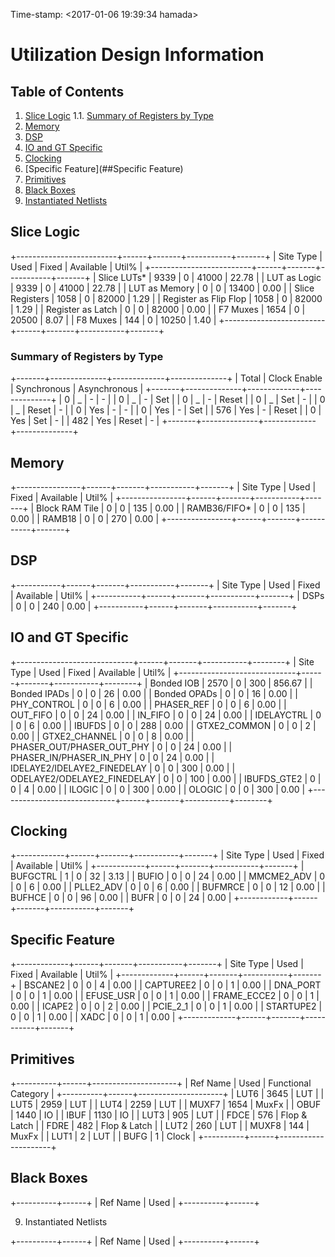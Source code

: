 Time-stamp: <2017-01-06 19:39:34 hamada>

# Utilization Design Information

## Table of Contents

1. [Slice Logic](##Slice_Logic)
1.1. [Summary of Registers by Type](###Summary_of_Registers_by_Type)
2. [Memory](##Memory)
3. [DSP](##DSP)
4. [IO and GT Specific](##IO_and_GT_Specific)
5. [Clocking](##Clocking)
6. [Specific Feature](##Specific Feature)
7. [Primitives](##Primitives)
8. [Black Boxes](##Black_Boxes)
9. [Instantiated Netlists](##Instantiated_Netlists)

## Slice Logic

+-------------------------+------+-------+-----------+-------+
|        Site Type        | Used | Fixed | Available | Util% |
+-------------------------+------+-------+-----------+-------+
| Slice LUTs*             | 9339 |     0 |     41000 | 22.78 |
|   LUT as Logic          | 9339 |     0 |     41000 | 22.78 |
|   LUT as Memory         |    0 |     0 |     13400 |  0.00 |
| Slice Registers         | 1058 |     0 |     82000 |  1.29 |
|   Register as Flip Flop | 1058 |     0 |     82000 |  1.29 |
|   Register as Latch     |    0 |     0 |     82000 |  0.00 |
| F7 Muxes                | 1654 |     0 |     20500 |  8.07 |
| F8 Muxes                |  144 |     0 |     10250 |  1.40 |
+-------------------------+------+-------+-----------+-------+

### Summary of Registers by Type

+-------+--------------+-------------+--------------+
| Total | Clock Enable | Synchronous | Asynchronous |
+-------+--------------+-------------+--------------+
| 0     |            _ |           - |            - |
| 0     |            _ |           - |          Set |
| 0     |            _ |           - |        Reset |
| 0     |            _ |         Set |            - |
| 0     |            _ |       Reset |            - |
| 0     |          Yes |           - |            - |
| 0     |          Yes |           - |          Set |
| 576   |          Yes |           - |        Reset |
| 0     |          Yes |         Set |            - |
| 482   |          Yes |       Reset |            - |
+-------+--------------+-------------+--------------+

## Memory

+----------------+------+-------+-----------+-------+
|    Site Type   | Used | Fixed | Available | Util% |
+----------------+------+-------+-----------+-------+
| Block RAM Tile |    0 |     0 |       135 |  0.00 |
|   RAMB36/FIFO* |    0 |     0 |       135 |  0.00 |
|   RAMB18       |    0 |     0 |       270 |  0.00 |
+----------------+------+-------+-----------+-------+

## DSP

+-----------+------+-------+-----------+-------+
| Site Type | Used | Fixed | Available | Util% |
+-----------+------+-------+-----------+-------+
| DSPs      |    0 |     0 |       240 |  0.00 |
+-----------+------+-------+-----------+-------+

## IO and GT Specific

+-----------------------------+------+-------+-----------+--------+
|          Site Type          | Used | Fixed | Available |  Util% |
+-----------------------------+------+-------+-----------+--------+
| Bonded IOB                  | 2570 |     0 |       300 | 856.67 |
| Bonded IPADs                |    0 |     0 |        26 |   0.00 |
| Bonded OPADs                |    0 |     0 |        16 |   0.00 |
| PHY_CONTROL                 |    0 |     0 |         6 |   0.00 |
| PHASER_REF                  |    0 |     0 |         6 |   0.00 |
| OUT_FIFO                    |    0 |     0 |        24 |   0.00 |
| IN_FIFO                     |    0 |     0 |        24 |   0.00 |
| IDELAYCTRL                  |    0 |     0 |         6 |   0.00 |
| IBUFDS                      |    0 |     0 |       288 |   0.00 |
| GTXE2_COMMON                |    0 |     0 |         2 |   0.00 |
| GTXE2_CHANNEL               |    0 |     0 |         8 |   0.00 |
| PHASER_OUT/PHASER_OUT_PHY   |    0 |     0 |        24 |   0.00 |
| PHASER_IN/PHASER_IN_PHY     |    0 |     0 |        24 |   0.00 |
| IDELAYE2/IDELAYE2_FINEDELAY |    0 |     0 |       300 |   0.00 |
| ODELAYE2/ODELAYE2_FINEDELAY |    0 |     0 |       100 |   0.00 |
| IBUFDS_GTE2                 |    0 |     0 |         4 |   0.00 |
| ILOGIC                      |    0 |     0 |       300 |   0.00 |
| OLOGIC                      |    0 |     0 |       300 |   0.00 |
+-----------------------------+------+-------+-----------+--------+

## Clocking

+------------+------+-------+-----------+-------+
|  Site Type | Used | Fixed | Available | Util% |
+------------+------+-------+-----------+-------+
| BUFGCTRL   |    1 |     0 |        32 |  3.13 |
| BUFIO      |    0 |     0 |        24 |  0.00 |
| MMCME2_ADV |    0 |     0 |         6 |  0.00 |
| PLLE2_ADV  |    0 |     0 |         6 |  0.00 |
| BUFMRCE    |    0 |     0 |        12 |  0.00 |
| BUFHCE     |    0 |     0 |        96 |  0.00 |
| BUFR       |    0 |     0 |        24 |  0.00 |
+------------+------+-------+-----------+-------+

## Specific Feature

+-------------+------+-------+-----------+-------+
|  Site Type  | Used | Fixed | Available | Util% |
+-------------+------+-------+-----------+-------+
| BSCANE2     |    0 |     0 |         4 |  0.00 |
| CAPTUREE2   |    0 |     0 |         1 |  0.00 |
| DNA_PORT    |    0 |     0 |         1 |  0.00 |
| EFUSE_USR   |    0 |     0 |         1 |  0.00 |
| FRAME_ECCE2 |    0 |     0 |         1 |  0.00 |
| ICAPE2      |    0 |     0 |         2 |  0.00 |
| PCIE_2_1    |    0 |     0 |         1 |  0.00 |
| STARTUPE2   |    0 |     0 |         1 |  0.00 |
| XADC        |    0 |     0 |         1 |  0.00 |
+-------------+------+-------+-----------+-------+

## Primitives

+----------+------+---------------------+
| Ref Name | Used | Functional Category |
+----------+------+---------------------+
| LUT6     | 3645 |                 LUT |
| LUT5     | 2959 |                 LUT |
| LUT4     | 2259 |                 LUT |
| MUXF7    | 1654 |               MuxFx |
| OBUF     | 1440 |                  IO |
| IBUF     | 1130 |                  IO |
| LUT3     |  905 |                 LUT |
| FDCE     |  576 |        Flop & Latch |
| FDRE     |  482 |        Flop & Latch |
| LUT2     |  260 |                 LUT |
| MUXF8    |  144 |               MuxFx |
| LUT1     |    2 |                 LUT |
| BUFG     |    1 |               Clock |
+----------+------+---------------------+

## Black Boxes

+----------+------+
| Ref Name | Used |
+----------+------+


9. Instantiated Netlists

+----------+------+
| Ref Name | Used |
+----------+------+

